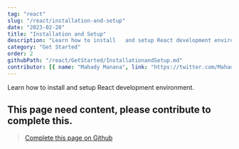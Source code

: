 ```yaml
---
tag: "react"
slug: "/react/installation-and-setup"
date: "2023-02-28"
title: "Installation and Setup"
description: "Learn how to install   and setup React development environment."
category: "Get Started"
order: 2
githubPath: "/react/GetStarted/InstallationandSetup.md"
contributor: [{ name: "Mahady Manana", link: "https://twitter.com/MahadyManana" }]
---
```



Learn how to install   and setup React development environment.

## This page need content, please contribute to complete this.


> <a href="https://github.com/mahady-manana/betatuto-docs/tree/main/docs/react/GetStarted/InstallationandSetup.md" target="_blank">Complete this page on Github</a>




